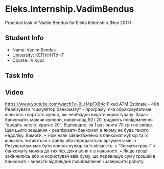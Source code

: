 # Eleks.Internship.VadimBendus
Practical task of Vadim Bendus for Eleks Internship (Nov 2017)
## Student Info
* Name: Vadim Bendus
* University: КЕП ІФНТУНГ
* Course: IV курс
## Task Info
## Video 
https://www.youtube.com/watch?v=9Lr14pFX84c
Fixed ATM
Estimate - 40h
Реалізувати “симулятор банкомату” - програму, яка обраховуватиме кількість і вартість купюр, які необхідно видати користувачу.
Зараз банкомати, маючи купюри, наприклад 50 і 20, видають повідомлення “введіть число, кратне 20”. Відповідно, за 1 раз зняти 70 грн не вийде. Ідея цього завдання - реалізувати банкомат, в якому не буде такого недоліку.
Вимоги:
•	Номінали завантажених в банкомат купюр та їх кількість читаються з файлу або передаються аргументами.
•	Результатом має бути список купюр та їх кількість.
•	“Знімати гроші” з банкомату можна до тих пір, доки вони є в наявності.
•	Якщо гроші закінчились або ж користувач ввів суму, що перевищує суму грошей в банкоматі - вивести відповідне повідомлення і завершити роботу.

